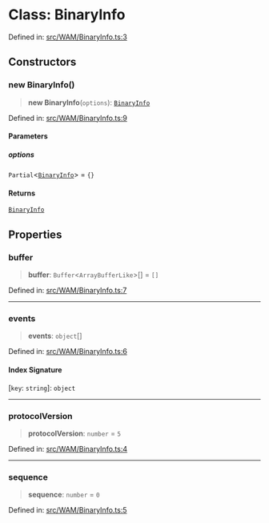 # Class: BinaryInfo

Defined in: [src/WAM/BinaryInfo.ts:3](https://github.com/Riders004/Tv/blob/3d6aaf6f3efb499dc9d0ca82bb24083bb45a8478/src/WAM/BinaryInfo.ts#L3)

## Constructors

### new BinaryInfo()

> **new BinaryInfo**(`options`): [`BinaryInfo`](BinaryInfo.md)

Defined in: [src/WAM/BinaryInfo.ts:9](https://github.com/Riders004/Tv/blob/3d6aaf6f3efb499dc9d0ca82bb24083bb45a8478/src/WAM/BinaryInfo.ts#L9)

#### Parameters

##### options

`Partial`\<[`BinaryInfo`](BinaryInfo.md)\> = `{}`

#### Returns

[`BinaryInfo`](BinaryInfo.md)

## Properties

### buffer

> **buffer**: `Buffer`\<`ArrayBufferLike`\>[] = `[]`

Defined in: [src/WAM/BinaryInfo.ts:7](https://github.com/Riders004/Tv/blob/3d6aaf6f3efb499dc9d0ca82bb24083bb45a8478/src/WAM/BinaryInfo.ts#L7)

***

### events

> **events**: `object`[]

Defined in: [src/WAM/BinaryInfo.ts:6](https://github.com/Riders004/Tv/blob/3d6aaf6f3efb499dc9d0ca82bb24083bb45a8478/src/WAM/BinaryInfo.ts#L6)

#### Index Signature

\[`key`: `string`\]: `object`

***

### protocolVersion

> **protocolVersion**: `number` = `5`

Defined in: [src/WAM/BinaryInfo.ts:4](https://github.com/Riders004/Tv/blob/3d6aaf6f3efb499dc9d0ca82bb24083bb45a8478/src/WAM/BinaryInfo.ts#L4)

***

### sequence

> **sequence**: `number` = `0`

Defined in: [src/WAM/BinaryInfo.ts:5](https://github.com/Riders004/Tv/blob/3d6aaf6f3efb499dc9d0ca82bb24083bb45a8478/src/WAM/BinaryInfo.ts#L5)
